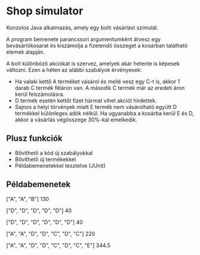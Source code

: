 # Shop simulator

Konzolos Java alkalmazás, amely egy bolti vásárlást szimulál.

A program bemenete parancssori argumentumként átvesz egy bevásárlókosarat és kiszámolja a fizetendő összeget a kosárban található elemek alapján.

A bolt különböző akciókat is szervez, amelyek akár hetente is képesek változni. Ezen a héten az
alábbi szabályok érvényesek:
- Ha valaki kettő A terméket vásárol és mellé vesz egy C-t is, akkor 1 darab C termék féláron
van. A második C termék már az eredeti áron kerül felszámolásra.
- D termék esetén kettőt fizet hármat vihet akciót hirdettek.
- Sajnos a helyi törvények miatt E termék nem vásárolható együtt D termékkel különleges adók
  nélkül. Ha ugyanabba a kosárba kerül E és D, akkor a vásárlás végösszege 30%-kal
  emelkedik.

## Plusz funkciók
- Bővíthető a kód új szabályokkal
- Bővíthető új termékekkel
- Példabemenetekkel tesztelve (JUnit)

## Példabemenetek
["A", "A", "B"] 130

["D", "D", "D", "D", "D"] 40

["D", "D", "D", "D", "D", "D"] 40

["A", "A", "D", "D", "C", "D", "C"] 220

["A", "A", "D", "D", "C", "D", "C", "E"] 344.5